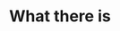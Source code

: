 ---
pid: PT2
title: What there is
location_transcription: Penn Treaty Park
zipcode: '19125'
outside_phl: 
neighborhood: Fishtown,Kensington
age: '10'
age_range: 6-13
instagram: 
image_file_name: PT_2.jpg
proposal_transcription: A tree that people can know how important the animal in the
  city are and what animal in the city
topic: Animals
topic_summary: '0'
type: Tree
keywords_other: 
credit: Rebekah Milre
image_labels: 
twitter: 
facebook: 
permalink: "/monuments/pt2/"
layout: item-page
---